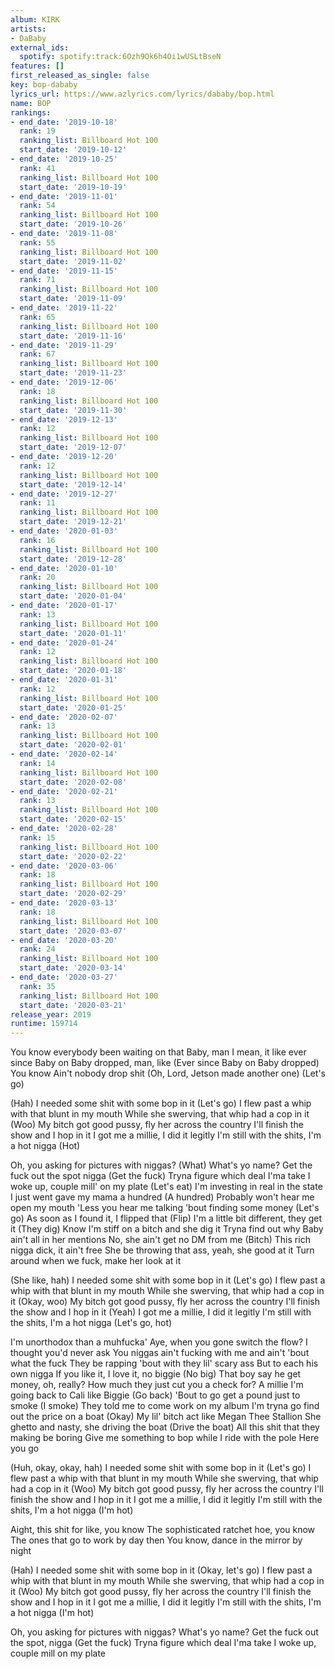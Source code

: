```yaml
---
album: KIRK
artists:
- DaBaby
external_ids:
  spotify: spotify:track:6Ozh9Ok6h4Oi1wUSLtBseN
features: []
first_released_as_single: false
key: bop-dababy
lyrics_url: https://www.azlyrics.com/lyrics/dababy/bop.html
name: BOP
rankings:
- end_date: '2019-10-18'
  rank: 19
  ranking_list: Billboard Hot 100
  start_date: '2019-10-12'
- end_date: '2019-10-25'
  rank: 41
  ranking_list: Billboard Hot 100
  start_date: '2019-10-19'
- end_date: '2019-11-01'
  rank: 54
  ranking_list: Billboard Hot 100
  start_date: '2019-10-26'
- end_date: '2019-11-08'
  rank: 55
  ranking_list: Billboard Hot 100
  start_date: '2019-11-02'
- end_date: '2019-11-15'
  rank: 71
  ranking_list: Billboard Hot 100
  start_date: '2019-11-09'
- end_date: '2019-11-22'
  rank: 65
  ranking_list: Billboard Hot 100
  start_date: '2019-11-16'
- end_date: '2019-11-29'
  rank: 67
  ranking_list: Billboard Hot 100
  start_date: '2019-11-23'
- end_date: '2019-12-06'
  rank: 18
  ranking_list: Billboard Hot 100
  start_date: '2019-11-30'
- end_date: '2019-12-13'
  rank: 12
  ranking_list: Billboard Hot 100
  start_date: '2019-12-07'
- end_date: '2019-12-20'
  rank: 12
  ranking_list: Billboard Hot 100
  start_date: '2019-12-14'
- end_date: '2019-12-27'
  rank: 11
  ranking_list: Billboard Hot 100
  start_date: '2019-12-21'
- end_date: '2020-01-03'
  rank: 16
  ranking_list: Billboard Hot 100
  start_date: '2019-12-28'
- end_date: '2020-01-10'
  rank: 20
  ranking_list: Billboard Hot 100
  start_date: '2020-01-04'
- end_date: '2020-01-17'
  rank: 13
  ranking_list: Billboard Hot 100
  start_date: '2020-01-11'
- end_date: '2020-01-24'
  rank: 12
  ranking_list: Billboard Hot 100
  start_date: '2020-01-18'
- end_date: '2020-01-31'
  rank: 12
  ranking_list: Billboard Hot 100
  start_date: '2020-01-25'
- end_date: '2020-02-07'
  rank: 13
  ranking_list: Billboard Hot 100
  start_date: '2020-02-01'
- end_date: '2020-02-14'
  rank: 14
  ranking_list: Billboard Hot 100
  start_date: '2020-02-08'
- end_date: '2020-02-21'
  rank: 13
  ranking_list: Billboard Hot 100
  start_date: '2020-02-15'
- end_date: '2020-02-28'
  rank: 15
  ranking_list: Billboard Hot 100
  start_date: '2020-02-22'
- end_date: '2020-03-06'
  rank: 18
  ranking_list: Billboard Hot 100
  start_date: '2020-02-29'
- end_date: '2020-03-13'
  rank: 18
  ranking_list: Billboard Hot 100
  start_date: '2020-03-07'
- end_date: '2020-03-20'
  rank: 24
  ranking_list: Billboard Hot 100
  start_date: '2020-03-14'
- end_date: '2020-03-27'
  rank: 35
  ranking_list: Billboard Hot 100
  start_date: '2020-03-21'
release_year: 2019
runtime: 159714
---
```

You know everybody been waiting on that Baby, man
I mean, it like ever since Baby on Baby dropped, man, like
(Ever since Baby on Baby dropped) You know
Ain't nobody drop shit (Oh, Lord, Jetson made another one)
(Let's go)

(Hah)
I needed some shit with some bop in it (Let's go)
I flew past a whip with that blunt in my mouth
While she swerving, that whip had a cop in it (Woo)
My bitch got good pussy, fly her across the country
I'll finish the show and I hop in it
I got me a millie, I did it legitly
I'm still with the shits, I'm a hot nigga (Hot)

Oh, you asking for pictures with niggas? (What)
What's yo name? Get the fuck out the spot nigga (Get the fuck)
Tryna figure which deal I'ma take
I woke up, couple mill' on my plate (Let's eat)
I'm investing in real in the state
I just went gave my mama a hundred (A hundred)
Probably won't hear me open my mouth
'Less you hear me talking 'bout finding some money (Let's go)
As soon as I found it, I flipped that (Flip)
I'm a little bit different, they get it (They dig)
Know I'm stiff on a bitch and she dig it
Tryna find out why Baby ain't all in her mentions
No, she ain't get no DM from me (Bitch)
This rich nigga dick, it ain't free
She be throwing that ass, yeah, she good at it
Turn around when we fuck, make her look at it

(She like, hah)
I needed some shit with some bop in it (Let's go)
I flew past a whip with that blunt in my mouth
While she swerving, that whip had a cop in it (Okay, woo)
My bitch got good pussy, fly her across the country
I'll finish the show and I hop in it (Yeah)
I got me a millie, I did it legitly
I'm still with the shits, I'm a hot nigga (Let's go, hot)

I'm unorthodox than a muhfucka'
Aye, when you gone switch the flow? I thought you'd never ask
You niggas ain't fucking with me and ain't 'bout what the fuck
They be rapping 'bout with they lil' scary ass
But to each his own nigga
If you like it, I love it, no biggie (No big)
That boy say he get money, oh, really?
How much they just cut you a check for? A millie
I'm going back to Cali like Biggie (Go back)
'Bout to go get a pound just to smoke (I smoke)
They told me to come work on my album
I'm tryna go find out the price on a boat (Okay)
My lil' bitch act like Megan Thee Stallion
She ghetto and nasty, she driving the boat (Drive the boat)
All this shit that they making be boring
Give me something to bop while I ride with the pole
Here you go

(Huh, okay, okay, hah)
I needed some shit with some bop in it (Let's go)
I flew past a whip with that blunt in my mouth
While she swerving, that whip had a cop in it (Woo)
My bitch got good pussy, fly her across the country
I'll finish the show and I hop in it
I got me a millie, I did it legitly
I'm still with the shits, I'm a hot nigga (I'm hot)

Aight, this shit for like, you know
The sophisticated ratchet hoe, you know
The ones that go to work by day then
You know, dance in the mirror by night

(Hah)
I needed some shit with some bop in it (Okay, let's go)
I flew past a whip with that blunt in my mouth
While she swerving, that whip had a cop in it (Woo)
My bitch got good pussy, fly her across the country
I'll finish the show and I hop in it
I got me a millie, I did it legitly
I'm still with the shits, I'm a hot nigga (I'm hot)

Oh, you asking for pictures with niggas?
What's yo name? Get the fuck out the spot, nigga (Get the fuck)
Tryna figure which deal I'ma take
I woke up, couple mill on my plate
